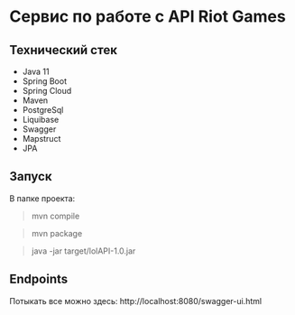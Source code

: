 # Сервис по работе с API Riot Games

## Технический стек
* Java 11
* Spring Boot
* Spring Cloud
* Maven
* PostgreSql
* Liquibase
* Swagger
* Mapstruct
* JPA

## Запуск
В папке проекта:
> mvn compile

> mvn package

> java -jar target/lolAPI-1.0.jar


## Endpoints
Потыкать все можно здесь:
http://localhost:8080/swagger-ui.html
